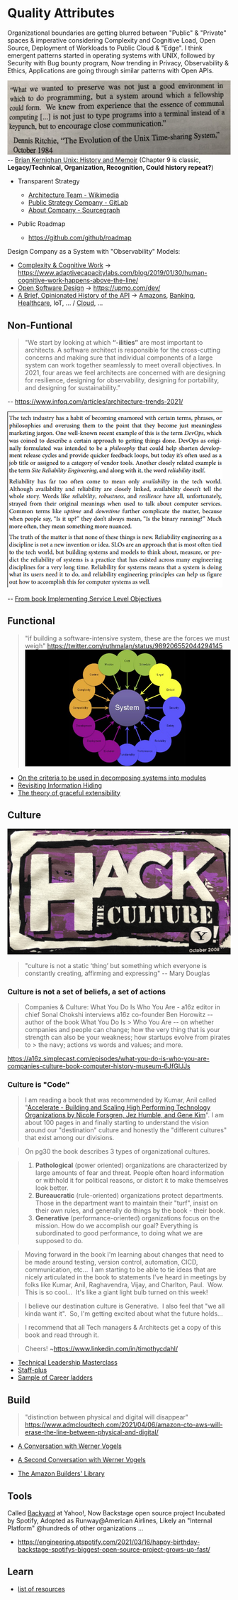 # Quality Attributes

Organizational boundaries are getting blurred between "Public" & "Private" spaces & imperative considering Complexity and Cognitive Load, Open Source, Deployment of Workloads to Public Cloud & "Edge". I think emergent patterns started in operating systems with UNIX, followed by Security with Bug bounty program, Now trending in Privacy, Observability & Ethics, Applications are going through similar patterns with Open APIs.

![](images/Unix%20A%20History%20and%20a%20Memoir.jpg)
-- [Brian Kernighan Unix: History and Memoir](https://www.youtube.com/watch?v=nS-0Vrmok6Y) (Chapter 9 is classic, **Legacy/Technical, Organization, Recognition, Could history repeat?**)

- Transparent Strategy
  * [Architecture Team - Wikimedia](https://www.mediawiki.org/wiki/Wikimedia_Architecture_Team#The_practice)
  * [Public Strategy Company - GitLab](https://about.gitlab.com/company/strategy/#why-is-this-page-public)
  * [About Company - Sourcegraph](https://about.sourcegraph.com/about/)

- Public Roadmap
  * https://github.com/github/roadmap

Design Company as a System with "Observability" Models:

- [Complexity & Cognitive Work](https://www.researchgate.net/profile/David-Woods-19) -> https://www.adaptivecapacitylabs.com/blog/2019/01/30/human-cognitive-work-happens-above-the-line/
- [Open Software Design](https://notes.ceilfors.com/Open_software_design.html) -> https://upmo.com/dev/
- [A Brief, Opinionated History of the API](https://www.youtube.com/watch?v=LzMp6uQbmns) -> [Amazons](https://apievangelist.com/2012/01/12/the-secret-to-amazons-success-internal-apis/), [Banking](https://en.wikipedia.org/wiki/Open_banking), [Healthcare](https://www.hl7.org/fhir/), IoT, ... / [Cloud](https://kubernetes.io/docs/concepts/overview/kubernetes-api/), ...

## Non-Funtional

> "We start by looking at which **“-ilities”** are most important to architects. A software architect is responsible for the cross-cutting concerns and making sure that individual components of a large system can work together seamlessly to meet overall objectives. In 2021, four areas we feel architects are concerned with are designing for resilience, designing for observability, designing for portability, and designing for sustainability." 

-- https://www.infoq.com/articles/architecture-trends-2021/

![Reliability](images/Reliability.png)

-- [From book Implementing Service Level Objectives](https://www.amazon.com/Implementing-Service-Level-Objectives-Practical/dp/1492076813)

## Functional

> "if building a software-intensive system, these are the forces we must weigh" https://twitter.com/ruthmalan/status/989206552044294145
![Software-Intensive](images/software-intensive.jpeg)

* [On the criteria to be used in decomposing systems into modules](https://blog.acolyer.org/2016/09/05/on-the-criteria-to-be-used-in-decomposing-systems-into-modules/)
* [Revisiting Information Hiding](https://link.springer.com/chapter/10.1007%2F978-3-642-22655-7_8)
* [The theory of graceful extensibility](https://link.springer.com/article/10.1007/s10669-018-9708-3)

## Culture

<img src="images/Hack%20The%20Culture.jpg" width="800">

> "culture is not a static ‘thing’ but something which everyone is constantly creating, affirming and expressing" -- Mary Douglas

### Culture is not a set of beliefs, a set of actions
 
> Companies & Culture: What You Do Is Who You Are - a16z editor in chief Sonal Chokshi interviews a16z co-founder Ben Horowitz -- author of the book What You Do Is > Who You Are -- on whether companies and people can change; how the very thing that is your strength can also be your weakness; how startups evolve from pirates to > the navy; actions vs words and values; and more.
 
https://a16z.simplecast.com/episodes/what-you-do-is-who-you-are-companies-culture-book-computer-history-museum-6JfGIJJs

### Culture is "Code"
 
> I am reading a book that was recommended by Kumar, Anil called "[Accelerate - Building and Scaling High Performing Technology Organizations by Nicole Forsgren, Jez Humble, and Gene Kim](https://www.amazon.com/Accelerate-Software-Performing-Technology-Organizations/dp/1942788339/)".  I am about 100 pages in and finally starting to understand the vision around our "destination" culture and honestly the "different cultures" that exist among our divisions.  
 
> On pg30 the book describes 3 types of organizational cultures.
 
> 1. **Pathological** (power oriented) organizations are characterized by large amounts of fear and threat.  People often hoard information or withhold it for political reasons, or distort it to make themselves look better.
> 2. **Bureaucratic** (rule-oriented) organizations protect departments.  Those in the department want to maintain their "turf", insist on their own rules, and generally do things by the book - their book.
> 3. **Generative** (performance-oriented) organizations focus on the mission.  How do we accomplish our goal?  Everything is subordinated to good performance, to doing what we are supposed to do.

> Moving forward in the book I'm learning about changes that need to be made around testing, version control, automation, CICD, communication, etc...  I am starting to be able to tie ideas that are nicely articulated in the book to statements I've heard in meetings by folks like Kumar, Anil, Raghavendra, Vijay, and Charlton, Paul.  Wow.  This is so cool...  It's like a giant light bulb turned on this week!

> I believe our destination culture is Generative.  I also feel that "we all kinda want it".  So, I'm getting excited about what the future holds...

> I recommend that all Tech managers & Architects get a copy of this book and read through it.

> Cheers!  ~https://www.linkedin.com/in/timothycdahl/

* [Technical Leadership Masterclass](https://www.ruthmalan.com/Bredemeyer/Technical_Leadership_Masterclass_Overview.htm)
* [Staff-plus](https://staffeng.com/guides)
* [Sample of Career ladders](https://github.com/sdras/career-ladders)

## Build

> "distinction between physical and digital will disappear" 
> https://www.admcloudtech.com/2021/04/06/amazon-cto-aws-will-erase-the-line-between-physical-and-digital/ 
> 
* [A Conversation with Werner Vogels](https://queue.acm.org/detail.cfm?id=1142065)
* [A Second Conversation with Werner Vogels](https://queue.acm.org/detail.cfm?id=3434573)

* [The Amazon Builders' Library](https://aws.amazon.com/builders-library/)

## Tools

Called [Backyard](https://ryanaquino.com/Yahoo-Backyard) at Yahoo!, Now Backstage open source project Incubated by Spotify, Adopted as Runway@American Airlines, Likely an "Internal Platform" @hundreds of other organizations ...

* https://engineering.atspotify.com/2021/03/16/happy-birthday-backstage-spotifys-biggest-open-source-project-grows-up-fast/

## Learn

* [list of resources](https://github.com/ankumar/Architecture/wiki/References)



